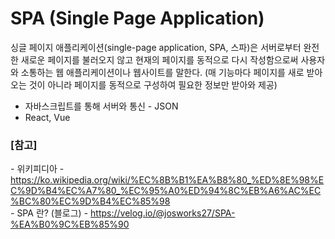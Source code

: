# SPA (Single Page Application)
싱글 페이지 애플리케이션(single-page application, SPA, 스파)은 서버로부터 완전한 새로운 페이지를 불러오지 않고 현재의 페이지를 동적으로 다시 작성함으로써 사용자와 소통하는 웹 애플리케이션이나 웹사이트를 말한다.
(매 기능마다 페이지를 새로 받아오는 것이 아니라 페이지를 동적으로 구성하여 필요한 정보만 받아와 제공)

- 자바스크립트를 통해 서버와 통신 - JSON
- React, Vue


### [참고]
  *-* 위키피디아 - https://ko.wikipedia.org/wiki/%EC%8B%B1%EA%B8%80_%ED%8E%98%EC%9D%B4%EC%A7%80_%EC%95%A0%ED%94%8C%EB%A6%AC%EC%BC%80%EC%9D%B4%EC%85%98 <br>
  *-* SPA 란? (블로그) - https://velog.io/@josworks27/SPA-%EA%B0%9C%EB%85%90 <br>